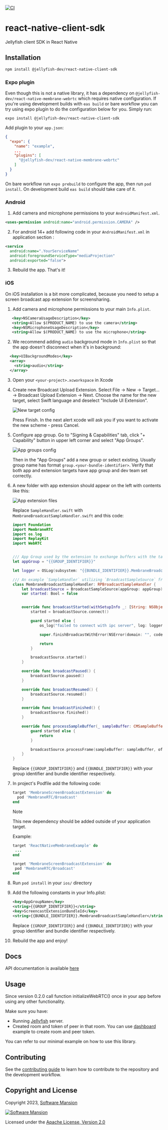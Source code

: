 [![CI](https://github.com/jellyfish-dev/react-native-client-sdk/actions/workflows/ci.yml/badge.svg)](https://github.com/jellyfish-dev/react-native-client-sdk/actions/workflows/ci.yml)
# react-native-client-sdk

Jellyfish client SDK in React Native

## Installation

```sh
npm install @jellyfish-dev/react-native-client-sdk
```

### Expo plugin
Even though this is not a native library, it has a dependency on `@jellyfish-dev/react-native-membrane-webrtc` which requires native configuration.
If you're using development builds with `eas build` or bare workflow you can try using expo plugin to do the configuration below for you.
Simply run:

```
expo install @jellyfish-dev/react-native-client-sdk
```

Add plugin to your `app.json`:

```json
{
  "expo": {
    "name": "example",
    ...
    "plugins": [
      "@jellyfish-dev/react-native-membrane-webrtc"
    ]
  }
}
```

On bare workflow run `expo prebuild` to configure the app, then run `pod install`.
On development build `eas build` should take care of it.

### Android

1. Add camera and microphone permissions to your `AndroidManifest.xml`.
```xml
<uses-permission android:name="android.permission.CAMERA" />
```
2. For android 14+ add following code in your `AndroidManifest.xml` in application section :
```xml
<service
  android:name=".YourServiceName"
  android:foregroundServiceType="mediaProjection"
  android:exported="false">
```
3. Rebuild the app. That's it!

### iOS

On iOS installation is a bit more complicated, because you need to setup a screen broadcast app extension for screensharing.

1. Add camera and microphone permissions to your main `Info.plist`.
```xml
   <key>NSCameraUsageDescription</key>
   <string>Allow $(PRODUCT_NAME) to use the camera</string>
   <key>NSMicrophoneUsageDescription</key>
   <string>Allow $(PRODUCT_NAME) to use the microphone</string>
```
2. We recommend adding `audio` background mode in `Info.plist` so that the app doesn't disconnect when it's in background:

```xml
  <key>UIBackgroundModes</key>
  <array>
    <string>audio</string>
  </array>
```

3. Open your `<your-project>.xcworkspace` in Xcode
4. Create new Broadcast Upload Extension. Select File → New → Target... → Broadcast Upload Extension → Next. Choose the name for the new target, select Swift language and deselect "Include UI Extension".

   ![New target config](./.github/images/xcode1.png)

   Press Finish. In the next alert xcode will ask you if you want to activate the new scheme - press Cancel.

5. Configure app group. Go to "Signing & Capabilities" tab, click "+ Capability" button in upper left corner and select "App Groups".

   ![App groups config](./.github/images/xcode2.png)

   Then in the "App Groups" add a new group or select existing. Usually group name has format `group.<your-bundle-identifier>`. Verify that both app and extension targets have app group and dev team set correctly.

6. A new folder with app extension should appear on the left with contents like this:

   ![App extension files](./.github/images/xcode3.png)

   Replace `SampleHandler.swift` with `MembraneBroadcastSampleHandler.swift` and this code:

   ```swift
   import Foundation
   import MembraneRTC
   import os.log
   import ReplayKit
   import WebRTC


   /// App Group used by the extension to exchange buffers with the target application
   let appGroup = "{{GROUP_IDENTIFIER}}"

   let logger = OSLog(subsystem: "{{BUNDLE_IDENTIFIER}}.MembraneBroadcastSampleHandler", category: "Broadcaster")

   /// An example `SampleHandler` utilizing `BroadcastSampleSource` from `MembraneRTC` sending broadcast samples and necessary notification enabling device's screencast.
   class MembraneBroadcastSampleHandler: RPBroadcastSampleHandler {
       let broadcastSource = BroadcastSampleSource(appGroup: appGroup)
       var started: Bool = false


       override func broadcastStarted(withSetupInfo _: [String: NSObject]?) {
           started = broadcastSource.connect()

           guard started else {
               os_log("failed to connect with ipc server", log: logger, type: .debug)

               super.finishBroadcastWithError(NSError(domain: "", code: 0, userInfo: nil))

               return
           }

           broadcastSource.started()
       }

       override func broadcastPaused() {
           broadcastSource.paused()
       }

       override func broadcastResumed() {
           broadcastSource.resumed()
       }

       override func broadcastFinished() {
           broadcastSource.finished()
       }

       override func processSampleBuffer(_ sampleBuffer: CMSampleBuffer, with sampleBufferType: RPSampleBufferType) {
           guard started else {
               return
           }

           broadcastSource.processFrame(sampleBuffer: sampleBuffer, ofType: sampleBufferType)
       }
   }
   ```

   Replace `{{GROUP_IDENTIFIER}}` and `{{BUNDLE_IDENTIFIER}}` with your group identifier and bundle identifier respectively.

7. In project's Podfile add the following code:
   ```rb
   target 'MembraneScreenBroadcastExtension' do
     pod 'MembraneRTC/Broadcast'
   end
   ```
   > [!NOTE]
   > This new dependency should be added outside of your application target. 
   >
   > Example:
   >
   > ```rb
   > target 'ReactNativeMembraneExample' do
   >  ...
   > end
   >
   > target 'MembraneScreenBroadcastExtension' do
   >  pod 'MembraneRTC/Broadcast'
   > end
   > ```
8. Run `pod install` in your `ios/` directory
9. Add the following constants in your Info.plist:
   ```xml
   <key>AppGroupName</key>
   <string>{{GROUP_IDENTIFIER}}</string>
   <key>ScreencastExtensionBundleId</key>
   <string>{{BUNDLE_IDENTIFIER}}.MembraneBroadcastSampleHandler</string>
   ```
   Replace `{{GROUP_IDENTIFIER}}` and `{{BUNDLE_IDENTIFIER}}` with your group identifier and bundle identifier respectively.
10. Rebuild the app and enjoy!

## Docs

API documentation is available [here](https://jellyfish-dev.github.io/react-native-client-sdk/)

## Usage

Since version 0.2.0 call function initializeWebRTC() once in your app before using any other functionality.

Make sure you have:

- Running [Jellyfish](https://github.com/jellyfish-dev/jellyfish) server.
- Created room and token of peer in that room.
  You can use [dashboard](https://github.com/jellyfish-dev/jellyfish-react-client/tree/main/examples/dashboard) example to create room and peer token.

You can refer to our minimal example on how to use this library.

## Contributing

See the [contributing guide](CONTRIBUTING.md) to learn how to contribute to the repository and the development workflow.

## Copyright and License

Copyright 2023, [Software Mansion](https://swmansion.com/?utm_source=git&utm_medium=readme&utm_campaign=jellyfish)

[![Software Mansion](https://logo.swmansion.com/logo?color=white&variant=desktop&width=200&tag=membrane-github)](https://swmansion.com/?utm_source=git&utm_medium=readme&utm_campaign=jellyfish)

Licensed under the [Apache License, Version 2.0](LICENSE)
